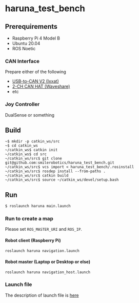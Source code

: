 # haruna_test_bench

## Prerequirements

* Raspberry Pi 4 Model B
* Ubuntu 20.04
* ROS Noetic

### CAN Interface

Prepare either of the following

* [USB-to-CAN V2 (Ixxat)](./docs/ixxat.md)
* [2-CH CAN HAT (Waveshare)](./docs/can_hat.md)
* etc

### Joy Controller

DualSense or something

## Build

```
~$ mkdir -p catkin_ws/src
~$ cd catkin_ws
~/catkin_ws$ catkin init
~/catkin_ws$ cd src
~/catkin_ws/src$ git clone git@github.com:smilerobotics/haruna_test_bench.git
~/catkin_ws/src$ vcs import < haruna_test_bench/.rosinstall
~/catkin_ws/src$ rosdep install --from-paths .
~/catkin_ws/src$ catkin build
~/catkin_ws/src$ source ~/catkin_ws/devel/setup.bash
```

## Run

```bash
$ roslaunch haruna main.launch
```

### Run to create a map

Please set `ROS_MASTER_URI` and `ROS_IP`.

#### Robot client (Raspberry Pi)

```bash
roslaunch haruna navigation.launch
```

#### Robot master (Laptop or Desktop or else)

```bash
roslaunch haruna navigation_host.launch
```

### Launch file

The description of launch file is [here](./docs/launch.md)
